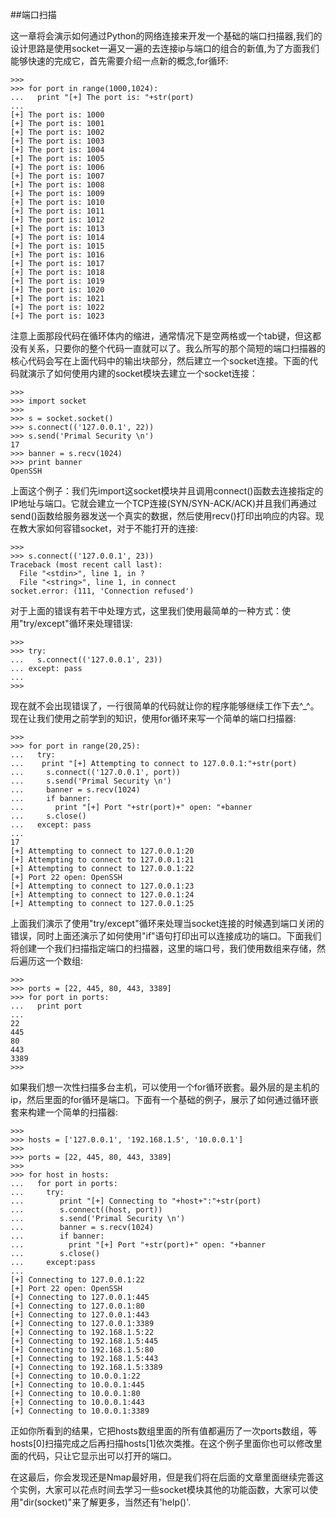 ##端口扫描

这一章将会演示如何通过Python的网络连接来开发一个基础的端口扫描器,我们的设计思路是使用socket一遍又一遍的去连接ip与端口的组合的新值,为了方面我们能够快速的完成它，首先需要介绍一点新的概念,for循环:

```
>>>
>>> for port in range(1000,1024):
...   print "[+] The port is: "+str(port)
...
[+] The port is: 1000
[+] The port is: 1001
[+] The port is: 1002
[+] The port is: 1003
[+] The port is: 1004
[+] The port is: 1005
[+] The port is: 1006
[+] The port is: 1007
[+] The port is: 1008
[+] The port is: 1009
[+] The port is: 1010
[+] The port is: 1011
[+] The port is: 1012
[+] The port is: 1013
[+] The port is: 1014
[+] The port is: 1015
[+] The port is: 1016
[+] The port is: 1017
[+] The port is: 1018
[+] The port is: 1019
[+] The port is: 1020
[+] The port is: 1021
[+] The port is: 1022
[+] The port is: 1023
```

注意上面那段代码在循环体内的缩进，通常情况下是空两格或一个tab键，但这都没有关系，只要你的整个代码一直就可以了。我么所写的那个简短的端口扫描器的核心代码会写在上面代码中的输出块部分，然后建立一个socket连接。下面的代码就演示了如何使用内建的socket模块去建立一个socket连接：
```
>>>
>>> import socket
>>>
>>> s = socket.socket()
>>> s.connect(('127.0.0.1', 22))
>>> s.send('Primal Security \n')
17
>>> banner = s.recv(1024)
>>> print banner
OpenSSH
```

上面这个例子：我们先import这socket模块并且调用connect()函数去连接指定的IP地址与端口。它就会建立一个TCP连接(SYN/SYN-ACK/ACK)并且我们再通过send()函数给服务器发送一个真实的数据，然后使用recv()打印出响应的内容。现在教大家如何容错socket，对于不能打开的连接:

```
>>>
>>> s.connect(('127.0.0.1', 23))
Traceback (most recent call last):
  File "<stdin>", line 1, in ?
  File "<string>", line 1, in connect
socket.error: (111, 'Connection refused')
```
对于上面的错误有若干中处理方式，这里我们使用最简单的一种方式：使用"try/except"循环来处理错误:

```
>>>
>>> try:
...   s.connect(('127.0.0.1', 23))
... except: pass
...
>>>
```

现在就不会出现错误了，一行很简单的代码就让你的程序能够继续工作下去^_^。现在让我们使用之前学到的知识，使用for循环来写一个简单的端口扫描器:

```
>>>
>>> for port in range(20,25):
...   try:
...    print "[+] Attempting to connect to 127.0.0.1:"+str(port)
...     s.connect(('127.0.0.1', port))
...     s.send('Primal Security \n')    
...     banner = s.recv(1024)
...     if banner:
...       print "[+] Port "+str(port)+" open: "+banner
...     s.close()
...   except: pass
...
17
[+] Attempting to connect to 127.0.0.1:20
[+] Attempting to connect to 127.0.0.1:21
[+] Attempting to connect to 127.0.0.1:22
[+] Port 22 open: OpenSSH
[+] Attempting to connect to 127.0.0.1:23
[+] Attempting to connect to 127.0.0.1:24
[+] Attempting to connect to 127.0.0.1:25
```

上面我们演示了使用"try/except"循环来处理当socket连接的时候遇到端口关闭的错误，同时上面还演示了如何使用"if"语句打印出可以连接成功的端口。下面我们将创建一个我们扫描指定端口的扫描器，这里的端口号，我们使用数组来存储，然后遍历这一个数组:

```
>>>
>>> ports = [22, 445, 80, 443, 3389]
>>> for port in ports:
...   print port
...
22
445
80
443
3389
>>>
```

如果我们想一次性扫描多台主机，可以使用一个for循环嵌套。最外层的是主机的ip，然后里面的for循环是端口。下面有一个基础的例子，展示了如何通过循环嵌套来构建一个简单的扫描器:

```
>>>
>>> hosts = ['127.0.0.1', '192.168.1.5', '10.0.0.1']
>>>
>>> ports = [22, 445, 80, 443, 3389]
>>>
>>> for host in hosts:
...   for port in ports:
...     try:
...        print "[+] Connecting to "+host+":"+str(port)
...        s.connect((host, port))
...        s.send('Primal Security \n')
...        banner = s.recv(1024)
...        if banner:
...          print "[+] Port "+str(port)+" open: "+banner
...        s.close()
...     except:pass
...
[+] Connecting to 127.0.0.1:22
[+] Port 22 open: OpenSSH
[+] Connecting to 127.0.0.1:445
[+] Connecting to 127.0.0.1:80
[+] Connecting to 127.0.0.1:443
[+] Connecting to 127.0.0.1:3389
[+] Connecting to 192.168.1.5:22
[+] Connecting to 192.168.1.5:445
[+] Connecting to 192.168.1.5:80
[+] Connecting to 192.168.1.5:443
[+] Connecting to 192.168.1.5:3389
[+] Connecting to 10.0.0.1:22
[+] Connecting to 10.0.0.1:445
[+] Connecting to 10.0.0.1:80
[+] Connecting to 10.0.0.1:443
[+] Connecting to 10.0.0.1:3389
```

正如你所看到的结果，它把hosts数组里面的所有值都遍历了一次ports数组，等hosts[0]扫描完成之后再扫描hosts[1]依次类推。在这个例子里面你也可以修改里面的代码，只让它显示出可以打开的端口。

在这最后，你会发现还是Nmap最好用，但是我们将在后面的文章里面继续完善这个实例，大家可以花点时间去学习一些socket模块其他的功能函数，大家可以使用"dir(socket)"来了解更多，当然还有'help()'.